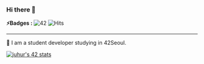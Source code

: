 ### Hi there 👋

**⚡️Badges :** ![42](https://badgen.net/badge/Born2Code/juhur/yellow?cache=86400&icon=https://meta.intra.42.fr/assets/42_logo-7dfc9110a5319a308863b96bda33cea995046d1731cebb735e41b16255106c12.svg) ![Hits](https://hits.seeyoufarm.com/api/count/incr/badge.svg?url=https%3A%2F%2Fgithub.com%2Fzhunhe)

---

🌱 I am a student developer studying in 42Seoul. 

[![juhur's 42 stats](https://badge42.herokuapp.com/api/stats/juhur?privacyEmail=true)](https://github.com/JaeSeoKim/badge42)

